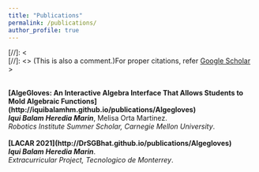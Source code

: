 ```yaml
---
title: "Publications"
permalink: /publications/
author_profile: true
---
```

[//]: <  <br>
[//]: <> (This is also a comment.)For proper citations, refer [Google Scholar](https://scholar.google.com/)<br>>

<br>
<b>[AlgeGloves: An Interactive Algebra Interface That Allows Students to
Mold Algebraic Functions](http://iquibalamhm.github.io/publications/Algegloves)</b> <br> 
<i><b>Iqui Balam Heredia Marin</b></i>, Melisa Orta Martinez.<br>
<i>Robotics Institute Summer Scholar, Carnegie Mellon University</i>.
<br>

<br>
<b>[LACAR 2021](http://DrSGBhat.github.io/publications/Algegloves)</b> <br> 
<i><b>Iqui Balam Heredia Marin</b></i>.<br>
<i>Extracurricular Project, Tecnologico de Monterrey</i>.
<br>

